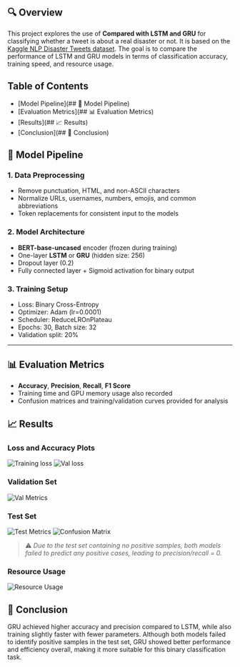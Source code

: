 ## 🔍 Overview

This project explores the use of **Compared with LSTM and GRU** for classifying whether a tweet is about a real disaster or not. It is based on the [Kaggle NLP Disaster Tweets dataset](https://www.kaggle.com/competitions/nlp-getting-started/overview). The goal is to compare the performance of LSTM and GRU models in terms of classification accuracy, training speed, and resource usage.

## Table of Contents
- [Model Pipeline](## 🧠 Model Pipeline)
- [Evaluation Metrics](## 📊 Evaluation Metrics)
- [Results](## 📈 Results)
- [Conclusion](## 🧾 Conclusion)

## 🧠 Model Pipeline

### 1. **Data Preprocessing**
- Remove punctuation, HTML, and non-ASCII characters
- Normalize URLs, usernames, numbers, emojis, and common abbreviations
- Token replacements for consistent input to the models

### 2. **Model Architecture**
- **BERT-base-uncased** encoder (frozen during training)
- One-layer **LSTM** or **GRU** (hidden size: 256)
- Dropout layer (0.2)
- Fully connected layer + Sigmoid activation for binary output

### 3. **Training Setup**
- Loss: Binary Cross-Entropy
- Optimizer: Adam (lr=0.0001)
- Scheduler: ReduceLROnPlateau
- Epochs: 30, Batch size: 32
- Validation split: 20%

---

## 📊 Evaluation Metrics
- **Accuracy**, **Precision**, **Recall**, **F1 Score**
- Training time and GPU memory usage also recorded
- Confusion matrices and training/validation curves provided for analysis



## 📈 Results

### Loss and Accuracy Plots
![Training loss](https://github.com/kailee0422/RNN-Transformer/HW2/Picture/Figure1.png)
![Val loss](https://github.com/kailee0422/RNN-Transformer/HW2/Picture/Figure2.png)

###  Validation Set

![Val Metrics](https://github.com/kailee0422/RNN-Transformer/HW2/Picture/Table1.png)


###  Test Set

![Test Metrics](https://github.com/kailee0422/RNN-Transformer/HW2/Picture/Table2.png)
![Confusion Matrix](https://github.com/kailee0422/RNN-Transformer/HW2/Picture/Figure3.png)

> ⚠️ *Due to the test set containing no positive samples, both models failed to predict any positive cases, leading to precision/recall = 0.*

###  Resource Usage

![Resource Usage](https://github.com/kailee0422/RNN-Transformer/HW2/Picture/Table3.png)


## 🧾 Conclusion

GRU achieved higher accuracy and precision compared to LSTM, while also training slightly faster with fewer parameters. Although both models failed to identify positive samples in the test set, GRU showed better performance and efficiency overall, making it more suitable for this binary classification task.






